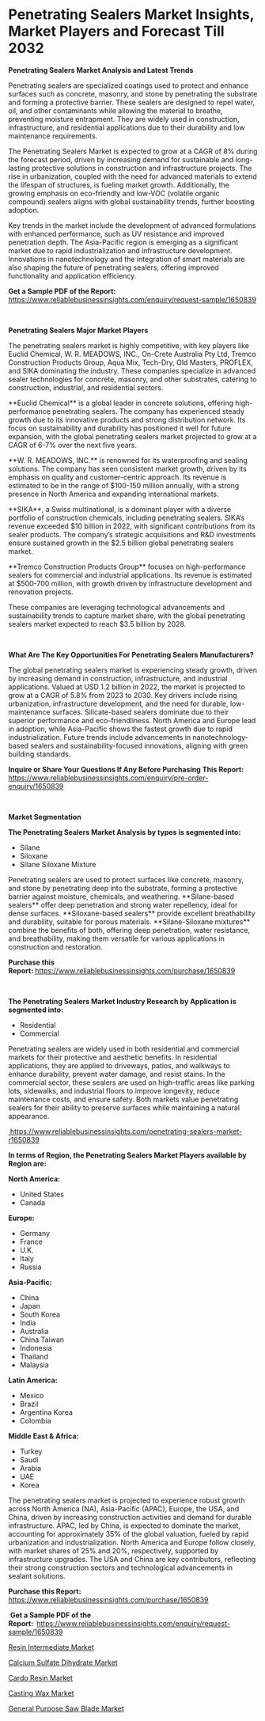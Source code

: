 <p><h1>Penetrating Sealers Market Insights, Market Players and Forecast Till 2032</h1></p><p><strong>Penetrating Sealers Market Analysis and Latest Trends</strong></p>
<p><p>Penetrating sealers are specialized coatings used to protect and enhance surfaces such as concrete, masonry, and stone by penetrating the substrate and forming a protective barrier. These sealers are designed to repel water, oil, and other contaminants while allowing the material to breathe, preventing moisture entrapment. They are widely used in construction, infrastructure, and residential applications due to their durability and low maintenance requirements.</p><p>The Penetrating Sealers Market is expected to grow at a CAGR of 8% during the forecast period, driven by increasing demand for sustainable and long-lasting protective solutions in construction and infrastructure projects. The rise in urbanization, coupled with the need for advanced materials to extend the lifespan of structures, is fueling market growth. Additionally, the growing emphasis on eco-friendly and low-VOC (volatile organic compound) sealers aligns with global sustainability trends, further boosting adoption.</p><p>Key trends in the market include the development of advanced formulations with enhanced performance, such as UV resistance and improved penetration depth. The Asia-Pacific region is emerging as a significant market due to rapid industrialization and infrastructure development. Innovations in nanotechnology and the integration of smart materials are also shaping the future of penetrating sealers, offering improved functionality and application efficiency.</p></p>
<p><strong>Get a Sample PDF of the Report:&nbsp;</strong> <a href="https://www.reliablebusinessinsights.com/enquiry/request-sample/1650839?utm_campaign=84&utm_medium=2&utm_source=Github&utm_content=ia&utm_term=25012025&utm_id=penetrating-sealers">https://www.reliablebusinessinsights.com/enquiry/request-sample/1650839</a></p>
<p>&nbsp;</p>
<p><strong>Penetrating Sealers Major Market Players</strong></p>
<p><p>The penetrating sealers market is highly competitive, with key players like Euclid Chemical, W. R. MEADOWS, INC., On-Crete Australia Pty Ltd, Tremco Construction Products Group, Aqua Mix, Tech-Dry, Old Masters, PROFLEX, and SIKA dominating the industry. These companies specialize in advanced sealer technologies for concrete, masonry, and other substrates, catering to construction, industrial, and residential sectors.</p><p>**Euclid Chemical** is a global leader in concrete solutions, offering high-performance penetrating sealers. The company has experienced steady growth due to its innovative products and strong distribution network. Its focus on sustainability and durability has positioned it well for future expansion, with the global penetrating sealers market projected to grow at a CAGR of 6-7% over the next five years.</p><p>**W. R. MEADOWS, INC.** is renowned for its waterproofing and sealing solutions. The company has seen consistent market growth, driven by its emphasis on quality and customer-centric approach. Its revenue is estimated to be in the range of $100-150 million annually, with a strong presence in North America and expanding international markets.</p><p>**SIKA**, a Swiss multinational, is a dominant player with a diverse portfolio of construction chemicals, including penetrating sealers. SIKA’s revenue exceeded $10 billion in 2022, with significant contributions from its sealer products. The company’s strategic acquisitions and R&D investments ensure sustained growth in the $2.5 billion global penetrating sealers market.</p><p>**Tremco Construction Products Group** focuses on high-performance sealers for commercial and industrial applications. Its revenue is estimated at $500-700 million, with growth driven by infrastructure development and renovation projects.</p><p>These companies are leveraging technological advancements and sustainability trends to capture market share, with the global penetrating sealers market expected to reach $3.5 billion by 2028.</p></p>
<p>&nbsp;</p>
<p><strong>What Are The Key Opportunities For Penetrating Sealers Manufacturers?</strong></p>
<p><p>The global penetrating sealers market is experiencing steady growth, driven by increasing demand in construction, infrastructure, and industrial applications. Valued at USD 1.2 billion in 2022, the market is projected to grow at a CAGR of 5.8% from 2023 to 2030. Key drivers include rising urbanization, infrastructure development, and the need for durable, low-maintenance surfaces. Silicate-based sealers dominate due to their superior performance and eco-friendliness. North America and Europe lead in adoption, while Asia-Pacific shows the fastest growth due to rapid industrialization. Future trends include advancements in nanotechnology-based sealers and sustainability-focused innovations, aligning with green building standards.</p></p>
<p><strong>Inquire or Share Your Questions If Any Before Purchasing This Report:</strong> <a href="https://www.reliablebusinessinsights.com/enquiry/pre-order-enquiry/1650839?utm_campaign=84&utm_medium=2&utm_source=Github&utm_content=ia&utm_term=25012025&utm_id=penetrating-sealers">https://www.reliablebusinessinsights.com/enquiry/pre-order-enquiry/1650839</a></p>
<p>&nbsp;</p>
<p><strong>Market Segmentation</strong></p>
<p><strong>The Penetrating Sealers Market Analysis by types is segmented into:</strong></p>
<p><ul><li>Silane</li><li>Siloxane</li><li>Silane Siloxane Mixture</li></ul></p>
<p><p>Penetrating sealers are used to protect surfaces like concrete, masonry, and stone by penetrating deep into the substrate, forming a protective barrier against moisture, chemicals, and weathering. **Silane-based sealers** offer deep penetration and strong water repellency, ideal for dense surfaces. **Siloxane-based sealers** provide excellent breathability and durability, suitable for porous materials. **Silane-Siloxane mixtures** combine the benefits of both, offering deep penetration, water resistance, and breathability, making them versatile for various applications in construction and restoration.</p></p>
<p><strong>Purchase this Report:&nbsp;</strong><a href="https://www.reliablebusinessinsights.com/purchase/1650839?utm_campaign=84&utm_medium=2&utm_source=Github&utm_content=ia&utm_term=25012025&utm_id=penetrating-sealers">https://www.reliablebusinessinsights.com/purchase/1650839</a></p>
<p>&nbsp;</p>
<p><strong>The Penetrating Sealers Market Industry Research by Application is segmented into:</strong></p>
<p><ul><li>Residential</li><li>Commercial</li></ul></p>
<p><p>Penetrating sealers are widely used in both residential and commercial markets for their protective and aesthetic benefits. In residential applications, they are applied to driveways, patios, and walkways to enhance durability, prevent water damage, and resist stains. In the commercial sector, these sealers are used on high-traffic areas like parking lots, sidewalks, and industrial floors to improve longevity, reduce maintenance costs, and ensure safety. Both markets value penetrating sealers for their ability to preserve surfaces while maintaining a natural appearance.</p></p>
<p><a href="https://www.reliablebusinessinsights.com/penetrating-sealers-market-r1650839?utm_campaign=84&utm_medium=2&utm_source=Github&utm_content=ia&utm_term=25012025&utm_id=penetrating-sealers">&nbsp;https://www.reliablebusinessinsights.com/penetrating-sealers-market-r1650839</a></p>
<p><strong>In terms of Region, the Penetrating Sealers Market Players available by Region are:</strong></p>
<p>
    <p> <strong> North America: </strong>
        <ul>
            <li>United States</li>
            <li>Canada</li>
        </ul>
        </p> 
    <p> <strong> Europe: </strong>
        <ul>
            <li>Germany</li>
            <li>France</li>
            <li>U.K.</li>
            <li>Italy</li>
            <li>Russia</li>
        </ul>
        </p> 
    <p> <strong> Asia-Pacific: </strong>
        <ul>
            <li>China</li>
            <li>Japan</li>
            <li>South Korea</li>
            <li>India</li>
            <li>Australia</li>
            <li>China Taiwan</li>
            <li>Indonesia</li>
            <li>Thailand</li>
            <li>Malaysia</li>
        </ul>
        </p> 
    <p> <strong> Latin America: </strong>
        <ul>
            <li>Mexico</li>
            <li>Brazil</li>
            <li>Argentina Korea</li>
            <li>Colombia</li>
        </ul>
        </p> 
    <p> <strong> Middle East & Africa: </strong>
        <ul>
            <li>Turkey</li>
            <li>Saudi</li>
            <li>Arabia</li>
            <li>UAE</li>
            <li>Korea</li>
        </ul>
    </p>
    </p>
<p><p>The penetrating sealers market is projected to experience robust growth across North America (NA), Asia-Pacific (APAC), Europe, the USA, and China, driven by increasing construction activities and demand for durable infrastructure. APAC, led by China, is expected to dominate the market, accounting for approximately 35% of the global valuation, fueled by rapid urbanization and industrialization. North America and Europe follow closely, with market shares of 25% and 20%, respectively, supported by infrastructure upgrades. The USA and China are key contributors, reflecting their strong construction sectors and technological advancements in sealant solutions.</p></p>
<p><strong>Purchase this Report: </strong><a href="https://www.reliablebusinessinsights.com/purchase/1650839?utm_campaign=84&utm_medium=2&utm_source=Github&utm_content=ia&utm_term=25012025&utm_id=penetrating-sealers">https://www.reliablebusinessinsights.com/purchase/1650839</a></p>
<p>&nbsp;<strong>Get a Sample PDF of the Report:&nbsp;&nbsp;</strong><a href="https://www.reliablebusinessinsights.com/enquiry/request-sample/1650839?utm_campaign=84&utm_medium=2&utm_source=Github&utm_content=ia&utm_term=25012025&utm_id=penetrating-sealers">https://www.reliablebusinessinsights.com/enquiry/request-sample/1650839</a></p>
<p><strong></strong></p>
<p><p><a href="https://github.com/pelahotayabe/Market-Research-Report-List-1/blob/main/resin-intermediate-market.md?utm_campaign=84&utm_medium=2&utm_source=Github&utm_content=ia&utm_term=25012025&utm_id=penetrating-sealers">Resin Intermediate Market</a></p><p><a href="https://github.com/raeezkenedz/Market-Research-Report-List-1/blob/main/calcium-sulfate-dihydrate-market.md?utm_campaign=84&utm_medium=2&utm_source=Github&utm_content=ia&utm_term=25012025&utm_id=penetrating-sealers">Calcium Sulfate Dihydrate Market</a></p><p><a href="https://github.com/binnazcassam/Market-Research-Report-List-1/blob/main/cardo-resin-market.md?utm_campaign=84&utm_medium=2&utm_source=Github&utm_content=ia&utm_term=25012025&utm_id=penetrating-sealers">Cardo Resin Market</a></p><p><a href="https://github.com/elitasvimal/Market-Research-Report-List-1/blob/main/casting-wax-market.md?utm_campaign=84&utm_medium=2&utm_source=Github&utm_content=ia&utm_term=25012025&utm_id=penetrating-sealers">Casting Wax Market</a></p><p><a href="https://github.com/meuskocov/Market-Research-Report-List-1/blob/main/general-purpose-saw-blade-market.md?utm_campaign=84&utm_medium=2&utm_source=Github&utm_content=ia&utm_term=25012025&utm_id=penetrating-sealers">General Purpose Saw Blade Market</a></p></p>